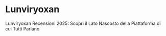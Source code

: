 # Lunviryoxan
Lunviryoxan Recensioni 2025: Scopri il Lato Nascosto della Piattaforma di cui Tutti Parlano
